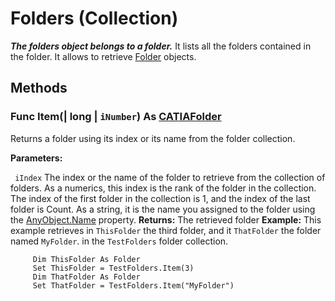 # Folders (Collection)

**_The folders object belongs to a folder._**
It lists all the folders contained in the folder. It allows to retrieve [Folder](../InfInterfaces/interface_Folder_8034.md) objects.

## Methods

### Func **Item**(| long | `iNumber`) As [CATIAFolder](../InfInterfaces/interface_Folder_8034.md)

   Returns a folder using its index or its name from the folder collection.

**Parameters:**

` iIndex`      The index or the name of the folder to retrieve from the collection of folders. As a numerics, this index is the rank of the folder in the collection. The index of the first folder in the collection is 1, and the index of the last folder is Count. As a string, it is the name you assigned to the folder using the
[AnyObject.Name](../System/interface_AnyObject_17321.htm#Name) property.  **Returns:**      The retrieved folder **Example:**      This example retrieves in `ThisFolder` the third folder, and it `ThatFolder` the folder named `MyFolder`. in the `TestFolders` folder collection.

```VBScript
     Dim ThisFolder As Folder
     Set ThisFolder = TestFolders.Item(3)
     Dim ThatFolder As Folder
     Set ThatFolder = TestFolders.Item("MyFolder")

```